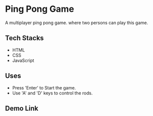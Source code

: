 # Ping Pong Game
A multiplayer ping pong game. where two persons can play this game.

## Tech Stacks
- HTML
- CSS
- JavaScript

## Uses
- Press 'Enter' to Start the game.
- Use 'A' and 'D' keys to control the rods.

## Demo Link
